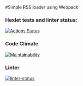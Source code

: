 #Simple RSS loader using Webpack

### Hexlet tests and linter status:
[![Actions Status](https://github.com/teo11git/frontend-project-lvl3/workflows/hexlet-check/badge.svg)](https://github.com/teo11git/frontend-project-lvl3/actions)
### Code Climate
[![Maintainability](https://api.codeclimate.com/v1/badges/722cb72d1b30eff7942a/maintainability)](https://codeclimate.com/github/teo11git/frontend-project-lvl3/maintainability)
### Linter
[![linter-status](https://github.com/teo11git/frontend-project-lvl3/workflows/linter-status/badge.svg)](https://github.com/teo11git/frontend-project-lvl3/actions)
